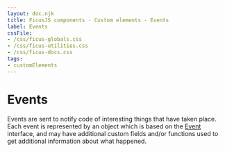 ```yaml
---
layout: doc.njk
title: FicusJS components - Custom elements - Events
label: Events
cssFile:
- /css/ficus-globals.css
- /css/ficus-utilities.css
- /css/ficus-docs.css
tags:
- customElements
---
```

# Events

Events are sent to notify code of interesting things that have taken place.
Each event is represented by an object which is based on the [Event](https://developer.mozilla.org/en-US/docs/Web/API/Event) interface,
and may have additional custom fields and/or functions used to get additional information about what happened.
